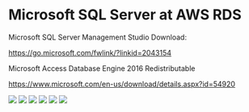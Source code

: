 # Microsoft SQL Server at AWS RDS  

Microsoft SQL Server Management Studio Download:  

https://go.microsoft.com/fwlink/?linkid=2043154  
 
Microsoft Access Database Engine 2016 Redistributable  

https://www.microsoft.com/en-us/download/details.aspx?id=54920

<img src=https://github.com/RubensZimbres/Repo-2019/blob/master/Microsoft-SQL-Server/Pics/rds.png>  

<img src=https://github.com/RubensZimbres/Repo-2019/blob/master/Microsoft-SQL-Server/Pics/1st_Query__2.png>  

<img src=https://github.com/RubensZimbres/Repo-2019/blob/master/Microsoft-SQL-Server/Pics/xlsx_create_db.JPG>  

<img src=https://github.com/RubensZimbres/Repo-2019/blob/master/Microsoft-SQL-Server/Pics/query1.5.png>  

<img src=https://github.com/RubensZimbres/Repo-2019/blob/master/Microsoft-SQL-Server/Pics/query2.png>  

<img src=https://github.com/RubensZimbres/Repo-2019/blob/master/Microsoft-SQL-Server/Pics/SQL7.png>

